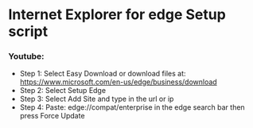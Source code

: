 # Internet Explorer for edge Setup script
### Youtube: 
* Step 1: Select Easy Download or download files at: https://www.microsoft.com/en-us/edge/business/download
* Step 2: Select Setup Edge
* Step 3: Select Add Site and type in the url or ip
* Step 4: Paste: edge://compat/enterprise in the edge search bar then press Force Update
